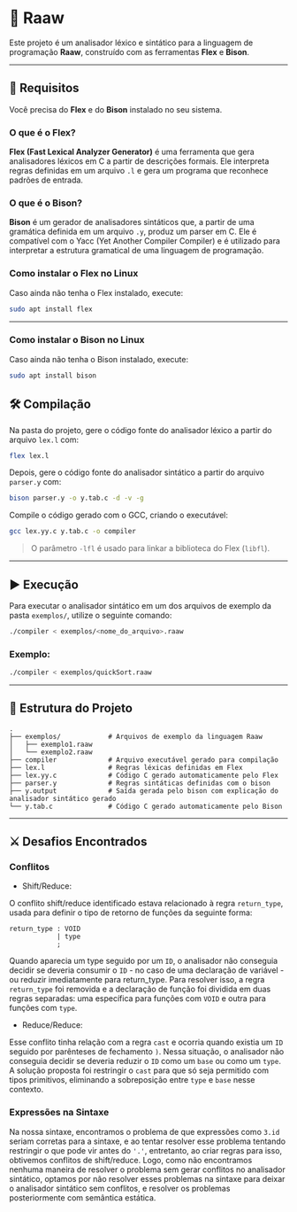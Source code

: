 # 🦖 Raaw 

Este projeto é um analisador léxico e sintático para a linguagem de programação **Raaw**, construído com as ferramentas **Flex** e **Bison**.

---

## 🔧 Requisitos

Você precisa do **Flex** e do **Bison** instalado no seu sistema.

### O que é o Flex?

**Flex (Fast Lexical Analyzer Generator)** é uma ferramenta que gera analisadores léxicos em C a partir de descrições formais. Ele interpreta regras definidas em um arquivo `.l` e gera um programa que reconhece padrões de entrada.

### O que é o Bison?

**Bison** é um gerador de analisadores sintáticos que, a partir de uma gramática definida em um arquivo `.y`, produz um parser em C. Ele é compatível com o Yacc (Yet Another Compiler Compiler) e é utilizado para interpretar a estrutura gramatical de uma linguagem de programação. 

### Como instalar o Flex no Linux

Caso ainda não tenha o Flex instalado, execute:

```bash
sudo apt install flex
```

---

### Como instalar o Bison no Linux

Caso ainda não tenha o Bison instalado, execute:

```bash
sudo apt install bison
```

## 🛠️ Compilação

Na pasta do projeto, gere o código fonte do analisador léxico a partir do arquivo `lex.l` com:

```bash
flex lex.l
```

Depois, gere o código fonte do analisador sintático a partir do arquivo `parser.y` com:

```bash
bison parser.y -o y.tab.c -d -v -g
```

Compile o código gerado com o GCC, criando o executável:

```bash
gcc lex.yy.c y.tab.c -o compiler
```

> O parâmetro `-lfl` é usado para linkar a biblioteca do Flex (`libfl`).

---

## ▶️ Execução

Para executar o analisador sintático em um dos arquivos de exemplo da pasta `exemplos/`, utilize o seguinte comando:

```bash
./compiler < exemplos/<nome_do_arquivo>.raaw
```

### Exemplo:

```bash
./compiler < exemplos/quickSort.raaw
```
---

## 📁 Estrutura do Projeto

```
.
├── exemplos/            # Arquivos de exemplo da linguagem Raaw
│   ├── exemplo1.raaw
│   └── exemplo2.raaw
├── compiler             # Arquivo executável gerado para compilação
├── lex.l                # Regras léxicas definidas em Flex
├── lex.yy.c             # Código C gerado automaticamente pelo Flex
├── parser.y             # Regras sintáticas definidas com o bison
├── y.output             # Saída gerada pelo bison com explicação do analisador sintático gerado
└── y.tab.c              # Código C gerado automaticamente pelo Bison
```

---

## ⚔️ Desafios Encontrados

### Conflitos
- Shift/Reduce:
  
O conflito shift/reduce identificado estava relacionado à regra `return_type`, usada para definir o tipo de retorno de funções da seguinte forma:

```ebnf
return_type : VOID
            | type
            ;
```

Quando aparecia um type seguido por um `ID`, o analisador não conseguia decidir se deveria consumir o `ID` - no caso de uma declaração de variável - ou reduzir imediatamente para return_type. Para resolver isso, a regra `return_type` foi removida e a declaração de função foi dividida em duas regras separadas: uma específica para funções com `VOID` e outra para funções com `type`.

- Reduce/Reduce:

Esse conflito tinha relação com a regra `cast` e ocorria quando existia um `ID` seguido por parênteses de fechamento `)`. Nessa situação, o analisador não conseguia decidir se deveria reduzir o `ID` como um `base` ou como um `type`. A solução proposta foi restringir o `cast` para que só seja permitido com tipos primitivos, eliminando a sobreposição entre `type` e `base` nesse contexto.

### Expressões na Sintaxe
Na nossa sintaxe, encontramos o problema de que expressões como `3.id` seriam corretas para a sintaxe, e ao tentar resolver esse problema tentando restringir o que pode vir antes do `'.'`, entretanto, ao criar regras para isso, obtivemos conflitos de shift/reduce. Logo, como não encontramos nenhuma maneira de resolver o problema sem gerar conflitos no analisador sintático, optamos por não resolver esses problemas na sintaxe para deixar o analisador sintático sem conflitos, e resolver os problemas posteriormente com semântica estática.
